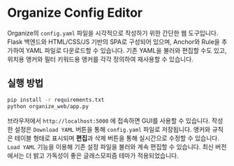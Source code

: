 # Organize Config Editor

Organize의 `config.yaml` 파일을 시각적으로 작성하기 위한 간단한 웹 도구입니다. Flask 백엔드와 HTML/CSS/JS 기반의 SPA로 구성되어 있으며, Anchor와 Rule을 추가하여 YAML 파일로 다운로드할 수 있습니다. 기존 YAML을 불러와 편집할 수도 있고, 위치용 앵커와 필터 키워드용 앵커를 각각 정의하여 재사용할 수 있습니다.

## 실행 방법

```bash
pip install -r requirements.txt
python organize_web/app.py
```

브라우저에서 `http://localhost:5000` 에 접속하면 GUI를 사용할 수 있습니다. 작성한 설정은 `Download YAML` 버튼을 통해 `config.yaml` 파일로 저장됩니다.
앵커와 규칙은 테이블 형태로 표시되며 **편집**과 삭제 버튼을 통해 실시간으로 수정할 수 있습니다. `Load YAML` 기능을 이용해 기존 설정 파일을 불러와 계속 편집할 수 있습니다. 최신 버전에서는 더 밝고 가독성이 좋은 글래스모피즘 테마가 적용되었습니다.
